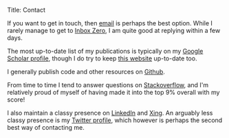 Title: Contact

If you want to get in touch, then <a href="mailto:tkober@inf.ed.ac.uk"><i class="fa fa-envelope"></i><span> email</span></a> is perhaps the best option. While I rarely manage to get to <a href="https://www.urbandictionary.com/define.php?term=Inbox%20Zero" target="_blank">Inbox Zero</a>, I am quite good at replying within a few days.

The most up-to-date list of my publications is typically on my <a href="https://scholar.google.at/citations?user=1YCMKBgAAAAJ&hl=en" target="_blank"><i class="fa fa-university"></i><span> Google Scholar profile</span></a>, though I do try to keep [this website](./publications) up-to-date too. 

I generally publish code and other resources on <a href="https://github.com/tttthomasssss/" target="_blank"><i class="fa fa-github"></i><span> Github</span></a>. 

From time to time I tend to answer questions on <a href="https://stackoverflow.com/users/1150479/tttthomasssss" target="_blank"><i class="fa fa-stack-overflow"></i><span> Stackoverflow</span></a>, and I'm relatively proud of myself of having made it into the top 9% overall with my score!

I also maintain a classy presence on <a href="https://www.linkedin.com/in/thomas-kober-18450617/" target="_blank"><i class="fa fa-linkedin"></i><span> LinkedIn</span></a> and <a href="https://www.xing.com/profile/Thomas_Kober5/"  target="_blank"><i class="fa fa-xing"></i><span> Xing</span></a>. An arguably less classy presence is my <a href="https://twitter.com/tttthomasssss" target="_blank"><i class="fa fa-twitter"></i><span> Twitter profile</span></a>, which however is perhaps the second best way of contacting me.